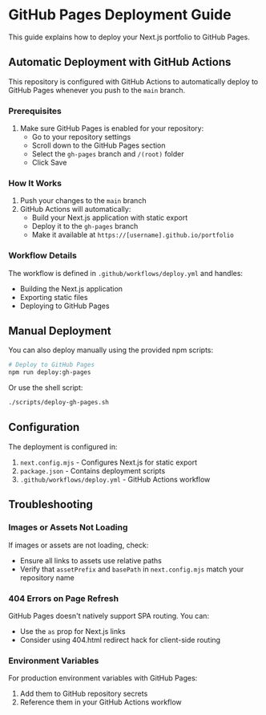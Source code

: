 # GitHub Pages Deployment Guide

This guide explains how to deploy your Next.js portfolio to GitHub Pages.

## Automatic Deployment with GitHub Actions

This repository is configured with GitHub Actions to automatically deploy to GitHub Pages whenever you push to the `main` branch.

### Prerequisites

1. Make sure GitHub Pages is enabled for your repository:
   - Go to your repository settings
   - Scroll down to the GitHub Pages section
   - Select the `gh-pages` branch and `/(root)` folder
   - Click Save

### How It Works

1. Push your changes to the `main` branch
2. GitHub Actions will automatically:
   - Build your Next.js application with static export
   - Deploy it to the `gh-pages` branch
   - Make it available at `https://[username].github.io/portfolio`

### Workflow Details

The workflow is defined in `.github/workflows/deploy.yml` and handles:
- Building the Next.js application
- Exporting static files
- Deploying to GitHub Pages

## Manual Deployment

You can also deploy manually using the provided npm scripts:

```bash
# Deploy to GitHub Pages
npm run deploy:gh-pages
```

Or use the shell script:

```bash
./scripts/deploy-gh-pages.sh
```

## Configuration

The deployment is configured in:

1. `next.config.mjs` - Configures Next.js for static export
2. `package.json` - Contains deployment scripts
3. `.github/workflows/deploy.yml` - GitHub Actions workflow

## Troubleshooting

### Images or Assets Not Loading

If images or assets are not loading, check:
- Ensure all links to assets use relative paths
- Verify that `assetPrefix` and `basePath` in `next.config.mjs` match your repository name

### 404 Errors on Page Refresh

GitHub Pages doesn't natively support SPA routing. You can:
- Use the `as` prop for Next.js links
- Consider using 404.html redirect hack for client-side routing

### Environment Variables

For production environment variables with GitHub Pages:
1. Add them to GitHub repository secrets
2. Reference them in your GitHub Actions workflow 